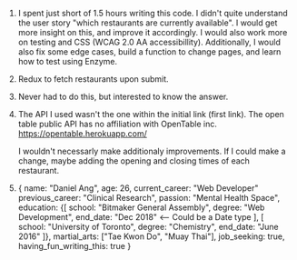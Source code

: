 1) I spent just short of 1.5 hours writing this code. I didn't quite understand the user story "which restaurants are currently available".
   I would get more insight on this, and improve it accordingly. I would also work more on testing and CSS (WCAG 2.0 AA accessibillity).
   Additionally, I would also fix some edge cases, build a function to change pages, and learn how to test using Enzyme.

2) Redux to fetch restaurants upon submit.

3) Never had to do this, but interested to know the answer.

4) The API I used wasn't the one within the initial link (first link). The open table public API has no affiliation with OpenTable inc.
   https://opentable.herokuapp.com/

   I wouldn't necessarly make additionaly improvements. If I could make a change, maybe adding the opening and closing times of each restaurant.

5) {
     name: "Daniel Ang",
     age: 26,
     current_career: "Web Developer"
     previous_career: "Clinical Research",
     passion: "Mental Health Space",
     education: {[
                    school: "Bitmaker General Assembly",
                    degree: "Web Development",
                    end_date: "Dec 2018" <-- Could be a Date type
                  ],
                  [
                    school: "University of Toronto",
                    degree: "Chemistry",
                    end_date: "June 2016"
                  ]},
    martial_arts: ["Tae Kwon Do", "Muay Thai"],
    job_seeking: true,
    having_fun_writing_this: true
   }
